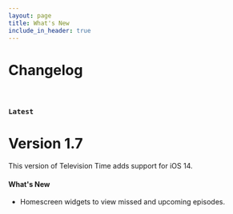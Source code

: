 ```yaml
---
layout: page
title: What's New
include_in_header: true
---
```


# Changelog

<br>

### `Latest`
# **Version 1.7**
This version of Television Time adds support for iOS 14.

#### What's New
- Homescreen widgets to view missed and upcoming episodes.

<br>
